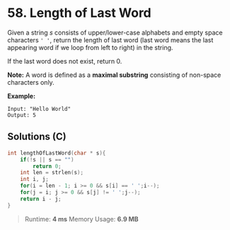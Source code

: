 # 58. Length of Last Word



Given a string *s* consists of upper/lower-case alphabets and empty space characters `' '`, return the length of last word (last word means the last appearing word if we loop from left to right) in the string.

If the last word does not exist, return 0.

**Note:** A word is defined as a **maximal substring** consisting of non-space characters only.

**Example:**

```
Input: "Hello World"
Output: 5
```



## Solutions (C)

```C
int lengthOfLastWord(char * s){
    if(!s || s == "")
        return 0;
    int len = strlen(s);
    int i, j;
    for(i = len - 1; i >= 0 && s[i] == ' ';i--);
    for(j = i; j >= 0 && s[j] != ' ';j--);
    return i - j;
}

```

> Runtime: **4 ms** Memory Usage: **6.9 MB**